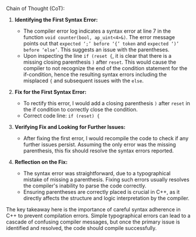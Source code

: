 Chain of Thought (CoT):

1. **Identifying the First Syntax Error:**
   - The compiler error log indicates a syntax error at line 7 in the function `void counter(bool, ap_uint<4>&)`. The error message points out that `expected ‘;’ before ‘{’ token` and `expected ‘)’ before ‘else’`. This suggests an issue with the parentheses.
   - Upon inspecting the line `if (reset {`, it is clear that there is a missing closing parenthesis `)` after `reset`. This would cause the compiler to not recognize the end of the condition statement for the if-condition, hence the resulting syntax errors including the misplaced `{` and subsequent issues with the `else`.

2. **Fix for the First Syntax Error:**
   - To rectify this error, I would add a closing parenthesis `)` after `reset` in the if condition to correctly close the condition. 
   - Correct code line: `if (reset) {`

3. **Verifying Fix and Looking for Further Issues:**
   - After fixing the first error, I would recompile the code to check if any further issues persist. Assuming the only error was the missing parenthesis, this fix should resolve the syntax errors reported.

4. **Reflection on the Fix:**
   - The syntax error was straightforward, due to a typographical mistake of missing a parenthesis. Fixing such errors usually resolves the compiler's inability to parse the code correctly.
   - Ensuring parentheses are correctly placed is crucial in C++, as it directly affects the structure and logic interpretation by the compiler.

The key takeaway here is the importance of careful syntax adherence in C++ to prevent compilation errors. Simple typographical errors can lead to a cascade of confusing compiler messages, but once the primary issue is identified and resolved, the code should compile successfully.